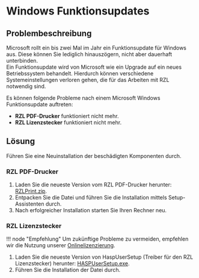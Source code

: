 # Windows Funktionsupdates

## Problembeschreibung

Microsoft rollt ein bis zwei Mal im Jahr ein Funktionsupdate für Windows aus. Diese können Sie lediglich hinauszögern, nicht aber dauerhaft unterbinden.  
Ein Funktionsupdate wird von Microsoft wie ein Upgrade auf ein neues Betriebssystem behandelt. Hierdurch können verschiedene Systemeinstellungen verloren gehen, die für das Arbeiten mit RZL notwendig sind.  

Es können folgende Probleme nach einem Microsoft Windows Funktionsupdate auftreten:

- **RZL PDF-Drucker** funktioniert nicht mehr.  
- **RZL Lizenzstecker** funktioniert nicht mehr.  

## Lösung

Führen Sie eine Neuinstallation der beschädigten Komponenten durch.

### RZL PDF-Drucker

1. Laden Sie die neueste Version vom RZL PDF-Drucker herunter: [RZLPrint.zip](https://rzl.blob.core.windows.net/treiber/RZLPrint%205.5.0.exe).  
2. Entpacken Sie die Datei und führen Sie die Installation mittels Setup-Assistenten durch.  
3. Nach erfolgreicher Installation starten Sie Ihren Rechner neu.  

### RZL Lizenzstecker

!!! node "Empfehlung"
    Um zukünftige Probleme zu vermeiden, empfehlen wir die Nutzung unserer [Onlinelizenzierung](../kurzanleitungen/lizenzierung-quickguide.md).

1. Laden Sie die neueste Version von HaspUserSetup (Treiber für den RZL Lizenzstecker) herunter: [HASPUserSetup.exe](https://rzl.blob.core.windows.net/treiber/HASPUserSetup.exe).  
2. Führen Sie die Installation der Datei durch.